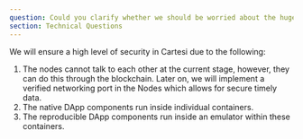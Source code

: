 ```yaml
---
question: Could you clarify whether we should be worried about the huge attack vectors surrounding traditional a Linux development environment running on Cartesi Nodes?
section: Technical Questions
---
```


We will ensure a high level of security in Cartesi due to the following:

1. The nodes cannot talk to each other at the current stage, however, they can do this through the blockchain. Later on, we will implement a verified networking port in the Nodes which allows for secure timely data.  
2. The native DApp components run inside individual containers.
3. The reproducible DApp components run inside an emulator within these containers.